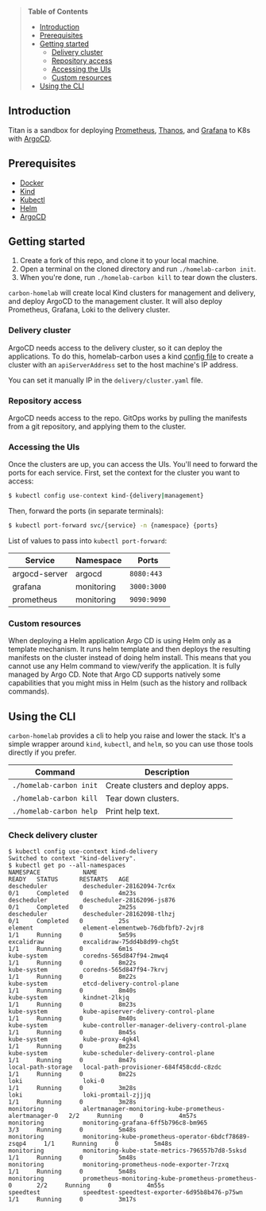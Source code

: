 
> **Table of Contents**
> * [Introduction](#introduction)
> * [Prerequisites](#prerequisites)
> * [Getting started](#getting-started)
>   * [Delivery cluster](#delivery-cluster)
>   * [Repository access](#repository-access)
>   * [Accessing the UIs](#accessing-the-uis)
>   * [Custom resources](#custom-resources)
> * [Using the CLI](#using-the-cli)

## Introduction

Titan is a sandbox for deploying [Prometheus](https://prometheus.io), [Thanos](https://thanos.io), and [Grafana](https://grafana.com) to K8s with [ArgoCD](https://argoproj.github.io/cd/).

## Prerequisites

- [Docker](https://www.docker.com/)
- [Kind](https://kind.sigs.k8s.io/) 
- [Kubectl](https://kubernetes.io/docs/tasks/tools/install-kubectl/) 
- [Helm](https://helm.sh/)
- [ArgoCD](https://argoproj.github.io/argo-cd/getting_started/) 

## Getting started

1. Create a fork of this repo, and clone it to your local machine.
2. Open a terminal on the cloned directory and run `./homelab-carbon init`.
3. When you're done, run `./homelab-carbon kill` to tear down the clusters.

`carbon-homelab` will create local Kind clusters for management and delivery, and deploy ArgoCD to the management cluster. It will also deploy Prometheus, Grafana, Loki to the delivery cluster.

### Delivery cluster

ArgoCD needs access to the delivery cluster, so it can deploy the applications. To do this, homelab-carbon uses a kind [config file](https://kind.sigs.k8s.io/docs/user/configuration/) to create a cluster with an `apiServerAddress` set to the host machine's IP address.

You can set it manually IP in the `delivery/cluster.yaml` file.

### Repository access

ArgoCD needs access to the repo. GitOps works by pulling the manifests from a git repository, and applying them to the cluster. 

### Accessing the UIs

Once the clusters are up, you can access the UIs. You'll need to forward the ports for each service. First, set the context for the cluster you want to access:

```bash
$ kubectl config use-context kind-{delivery|management}
```

Then, forward the ports (in separate terminals):

```bash
$ kubectl port-forward svc/{service} -n {namespace} {ports}
```

List of values to pass into `kubectl port-forward`:

| Service | Namespace | Ports |
| --- | --- | --- |
| argocd-server | argocd | `8080:443` |
| grafana | monitoring | `3000:3000` |
| prometheus | monitoring | `9090:9090` |

### Custom resources

When deploying a Helm application Argo CD is using Helm only as a template mechanism. It runs helm template and then deploys the resulting manifests on the cluster instead of doing helm install. This means that you cannot use any Helm command to view/verify the application. It is fully managed by Argo CD. Note that Argo CD supports natively some capabilities that you might miss in Helm (such as the history and rollback commands).

## Using the CLI

`carbon-homelab` provides a cli to help you raise and lower the stack. It's a simple wrapper around `kind`, `kubectl`, and `helm`, so you can use those tools directly if you prefer.

| Command | Description |
| --- | --- |
| `./homelab-carbon init` | Create clusters and deploy apps. |
| `./homelab-carbon kill` | Tear down clusters. |
| `./homelab-carbon help` | Print help text. |


### Check delivery cluster
```
$ kubectl config use-context kind-delivery
Switched to context "kind-delivery".
$ kubectl get po --all-namespaces
NAMESPACE            NAME                                                     READY   STATUS      RESTARTS   AGE
descheduler          descheduler-28162094-7cr6x                               0/1     Completed   0          4m23s
descheduler          descheduler-28162096-js876                               0/1     Completed   0          2m25s
descheduler          descheduler-28162098-tlhzj                               0/1     Completed   0          25s
element              element-elementweb-76dbfbfb7-2vjr8                       1/1     Running     0          5m59s
excalidraw           excalidraw-75dd4b8d99-chg5t                              1/1     Running     0          6m1s
kube-system          coredns-565d847f94-2mwq4                                 1/1     Running     0          8m22s
kube-system          coredns-565d847f94-7krvj                                 1/1     Running     0          8m22s
kube-system          etcd-delivery-control-plane                              1/1     Running     0          8m40s
kube-system          kindnet-2lkjq                                            1/1     Running     0          8m23s
kube-system          kube-apiserver-delivery-control-plane                    1/1     Running     0          8m40s
kube-system          kube-controller-manager-delivery-control-plane           1/1     Running     0          8m45s
kube-system          kube-proxy-4gk4l                                         1/1     Running     0          8m23s
kube-system          kube-scheduler-delivery-control-plane                    1/1     Running     0          8m47s
local-path-storage   local-path-provisioner-684f458cdd-c8zdc                  1/1     Running     0          8m22s
loki                 loki-0                                                   1/1     Running     0          3m28s
loki                 loki-promtail-zjjjq                                      1/1     Running     0          3m28s
monitoring           alertmanager-monitoring-kube-prometheus-alertmanager-0   2/2     Running     0          4m57s
monitoring           monitoring-grafana-6ff5b796c8-bm965                      3/3     Running     0          5m48s
monitoring           monitoring-kube-prometheus-operator-6bdcf78689-zsqp4     1/1     Running     0          5m48s
monitoring           monitoring-kube-state-metrics-796557b7d8-5sksd           1/1     Running     0          5m48s
monitoring           monitoring-prometheus-node-exporter-7rzxq                1/1     Running     0          5m48s
monitoring           prometheus-monitoring-kube-prometheus-prometheus-0       2/2     Running     0          4m55s
speedtest            speedtest-speedtest-exporter-6d95b8b476-p75wn            1/1     Running     0          3m17s

```
